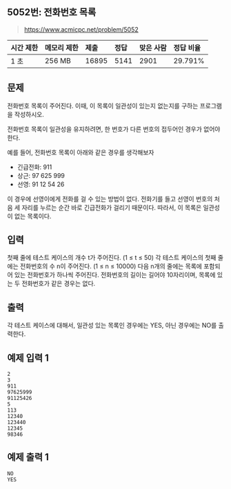 ## 5052번: 전화번호 목록   
> https://www.acmicpc.net/problem/5052

| 시간 제한 | 메모리 제한 | 제출 | 정답 | 맞은 사람 | 정답 비율 |
| :-------- | :---------- | :--- | :--- | :-------- | :-------- |
| 1 초      | 256 MB      | 16895  | 5141  | 2901       | 29.791%   |

## 문제

전화번호 목록이 주어진다. 이때, 이 목록이 일관성이 있는지 없는지를 구하는 프로그램을 작성하시오.

전화번호 목록이 일관성을 유지하려면, 한 번호가 다른 번호의 접두어인 경우가 없어야 한다.

예를 들어, 전화번호 목록이 아래와 같은 경우를 생각해보자

+ 긴급전화: 911
+ 상근: 97 625 999
+ 선영: 91 12 54 26

이 경우에 선영이에게 전화를 걸 수 있는 방법이 없다. 전화기를 들고 선영이 번호의 처음 세 자리를 누르는 순간 바로 긴급전화가 걸리기 때문이다. 따라서, 이 목록은 일관성이 없는 목록이다. 

## 입력

첫째 줄에 테스트 케이스의 개수 t가 주어진다. (1 ≤ t ≤ 50) 각 테스트 케이스의 첫째 줄에는 전화번호의 수 n이 주어진다. (1 ≤ n ≤ 10000) 다음 n개의 줄에는 목록에 포함되어 있는 전화번호가 하나씩 주어진다. 전화번호의 길이는 길어야 10자리이며, 목록에 있는 두 전화번호가 같은 경우는 없다.

## 출력

각 테스트 케이스에 대해서, 일관성 있는 목록인 경우에는 YES, 아닌 경우에는 NO를 출력한다.

## 예제 입력 1

    2
    3
    911
    97625999
    91125426
    5
    113
    12340
    123440
    12345
    98346

## 예제 출력 1

    NO
    YES

